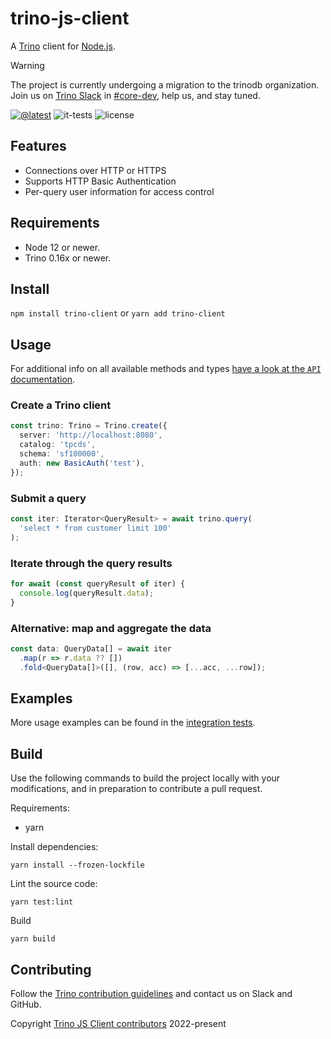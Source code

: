 # trino-js-client

A [Trino](https://trino.io) client for [Node.js](https://nodejs.org/).

> [!WARNING]
> The project is currently undergoing a migration to the trinodb organization. 
> Join us on [Trino Slack](https://trino.io/slack) in 
> [#core-dev](https://trinodb.slack.com/archives/C07ABNN828M), help us,
> and stay tuned.

[![@latest](https://img.shields.io/npm/v/trino-client.svg)](https://www.npmjs.com/package/trino-client)
![it-tests](https://github.com/regadas/trino-js-client/actions/workflows/it-tests.yml/badge.svg)
![license](https://img.shields.io/github/license/trinodb/trino-js-client)

## Features

- Connections over HTTP or HTTPS
- Supports HTTP Basic Authentication
- Per-query user information for access control

## Requirements

- Node 12 or newer.
- Trino 0.16x or newer.

## Install

`npm install trino-client` or `yarn add trino-client`

## Usage

For additional info on all available methods and types [have a look at the
`API` documentation](https://trinodb.github.io/trino-js-client/).

### Create a Trino client

```typescript
const trino: Trino = Trino.create({
  server: 'http://localhost:8080',
  catalog: 'tpcds',
  schema: 'sf100000',
  auth: new BasicAuth('test'),
});
```

### Submit a query

```typescript
const iter: Iterator<QueryResult> = await trino.query(
  'select * from customer limit 100'
);
```

### Iterate through the query results

```typescript
for await (const queryResult of iter) {
  console.log(queryResult.data);
}
```

### Alternative: map and aggregate the data

```typescript
const data: QueryData[] = await iter
  .map(r => r.data ?? [])
  .fold<QueryData[]>([], (row, acc) => [...acc, ...row]);
```

## Examples

More usage examples can be found in the
[integration tests](https://github.com/trinodb/trino-js-client/blob/main/tests/it/client.spec.ts).

## Build

Use the following commands to build the project locally with your modifications,
and in preparation to contribute a pull request.

Requirements:

* yarn

Install dependencies:

```shell
yarn install --frozen-lockfile
```

Lint the source code:

```shell
yarn test:lint
```

Build

```shell
yarn build
```

## Contributing

Follow the [Trino contribution guidelines](https://trino.io/development/process)
and contact us on Slack and GitHub.

Copyright 
[Trino JS Client contributors](https://github.com/trinodb/trino-js-client/graphs/contributors) 2022-present
